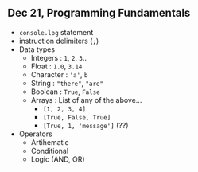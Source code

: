 ## Dec 21, Programming Fundamentals

 - `console.log` statement 
 - instruction delimiters (`;`)
 - Data types
    - Integers : `1`, `2`, `3`..
    - Float : `1.0`, `3.14`
    - Character : `'a'`, ``b``
    - String : `"there"`, `"are"`
    - Boolean : `True`, `False`
    - Arrays : List of any of the above...
        - `[1, 2, 3, 4]`
        - `[True, False, True]`
        - `[True, 1, 'message']` (??)
- Operators
    - Artihematic
    - Conditional
    - Logic (AND, OR)